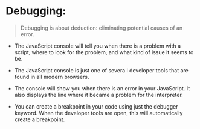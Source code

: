 # Debugging:

> Debugging is about deduction: eliminating potential causes of an error.

* The JavaScript console will tell you when there is a problem with a script,
where to look for the problem, and what kind of issue it seems to be.

* The JavaScript console is just one of severa l developer tools that are
found in all modern browsers.

* The console will show you when there is an
error in your JavaScript. It also displays the line
where it became a problem for the interpreter.

* You can create a breakpoint
in your code using just the
debugger keyword. When the
developer tools are open, this
will automatically create a
breakpoint.